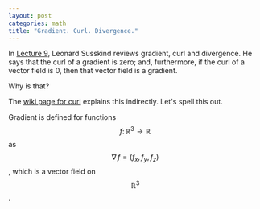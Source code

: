 ```yaml
---
layout: post
categories: math
title: "Gradient. Curl. Divergence."
---
```

In [Lecture 9](https://www.youtube.com/watch?v=WJn6h-6MMa8&list=PL47F408D36D4CF129&index=9), Leonard Susskind reviews gradient, curl and divergence. He says that the curl of a gradient is zero; and, furthermore, if the curl of a vector field is 0, then that vector field is a gradient.

Why is that?

The [wiki page for curl](https://en.wikipedia.org/wiki/Curl_(mathematics)#cite_note-8) explains this indirectly. Let's spell this out.

Gradient is defined for functions $$f \colon \mathbb{R}^3 \rightarrow \mathbb{R}$$ as $$\nabla \, f = (f_x, f_y, f_z)$$, which is a vector field on $$\mathbb{R}^3$$.